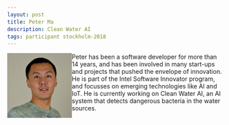 ```yaml
---
layout: post
title: Peter Ma
description: Clean Water AI
tags: participant stockholm-2018
---
```

<img align="left" width="150" height="150" src="/events/2018-04-stockholm/people/ma_peter.jpg" alt="Peter Ma"/>Peter has been a software developer for more than 14 years, and has been involved in many start-ups and projects that pushed the envelope of innovation. He is part of the Intel Software Innovator program, and focusses on emerging technologies like AI and IoT. He is currently working on Clean Water AI, an AI system that detects dangerous bacteria in the water sources.